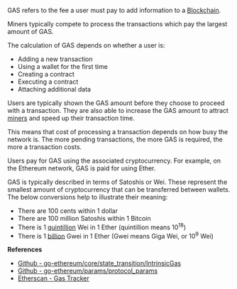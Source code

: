 GAS refers to the fee a user must pay to add information to a [Blockchain](#WhatIsABlockchain).

Miners typically compete to process the transactions which pay the largest amount
of GAS.

The calculation of GAS depends on whether a user is:
-   Adding a new transaction
-   Using a wallet for the first time
-   Creating a contract
-   Executing a contract
-   Attaching additional data

Users are typically shown the GAS amount before they choose to proceed with a transaction.
They are also able to increase the GAS amount to attract [miners](#WhatIsMining) and speed up their
transaction time.

This means that cost of processing a transaction depends on how busy the network is.
The more pending transactions, the more GAS is required, the more a transaction costs.

Users pay for GAS using the associated cryptocurrency. For example, on the Ethereum
network, GAS is paid for using Ether.

GAS is typically described in terms of Satoshis or Wei. These represent the smallest
amount of cryptocurrency that can be transferred between wallets. The below conversions
help to illustrate their meaning:
-   There are 100 cents within 1 dollar
-   There are 100 million Satoshis within 1 Bitcoin
-   There is 1 [quintillion](https://en.wikipedia.org/wiki/Power_of_10) Wei in 1 Ether (quintillion means 10<sup>18</sup>)
-   There is 1 [billion](https://en.wikipedia.org/wiki/Power_of_10) Gwei in 1 Ether (Gwei means Giga Wei, or 10<sup>9</sup> Wei)

**References**
-   [Github - go-ethereum/core/state_transition/IntrinsicGas](https://github.com/ethereum/go-ethereum/blob/594e32166269eed4f5cb8270bba99fa234a41606/core/state_transition.go#L118)
-   [Github - go-ethereum/params/protocol_params](https://github.com/ethereum/go-ethereum/blob/b3b8b268eb585dfd3c1c9e9bbebc55968f3bec4b/params/protocol_params.go#L87)
-   [Etherscan - Gas Tracker](https://etherscan.io/gastracker)
